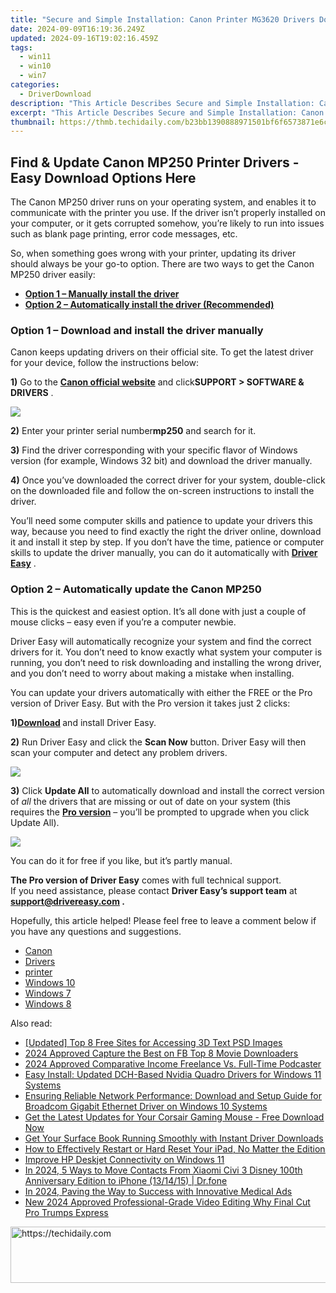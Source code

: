 ```yaml
---
title: "Secure and Simple Installation: Canon Printer MG3620 Drivers Download"
date: 2024-09-09T16:19:36.249Z
updated: 2024-09-16T19:02:16.459Z
tags:
  - win11
  - win10
  - win7
categories:
  - DriverDownload
description: "This Article Describes Secure and Simple Installation: Canon Printer MG3620 Drivers Download"
excerpt: "This Article Describes Secure and Simple Installation: Canon Printer MG3620 Drivers Download"
thumbnail: https://thmb.techidaily.com/b23bb1390888971501bf6f6573871e6ccaea8d6852036dd6da2c0d0c4b8e66aa.jpg
---
```


## Find & Update Canon MP250 Printer Drivers - Easy Download Options Here

The Canon MP250 driver runs on your operating system, and enables it to communicate with the printer you use. If the driver isn’t properly installed on your computer, or it gets corrupted somehow, you’re likely to run into issues such as blank page printing, error code messages, etc.

 So, when something goes wrong with your printer, updating its driver should always be your go-to option. There are two ways to get the Canon MP250 driver easily:

* **[Option 1 – Manually install the driver](https://tools.techidaily.com/drivereasy/download/)**
* **[Option 2 – Automatically install the driver (Recommended)](https://www.drivereasy.com/knowledge/canon-mp250-driver-download-for-windows-10-8-7/#b)**

### **Option 1 – Download and install the driver manually**

 Canon keeps updating drivers on their official site. To get the latest driver for your device, follow the instructions below:

**1)** Go to the **[Canon official website](https://www.canon-europe.com/support/)**  and click**SUPPORT > SOFTWARE & DRIVERS** .

![](https://images.drivereasy.com/wp-content/uploads/2020/08/b200-error-code-canon-driver-1.jpg)

**2)**  Enter your printer serial number**mp250** and search for it.

**3)** Find the driver corresponding with your specific flavor of Windows version (for example, Windows 32 bit) and download the driver manually.

**4)**  Once you’ve downloaded the correct driver for your system, double-click on the downloaded file and follow the on-screen instructions to install the driver.

 You’ll need some computer skills and patience to update your drivers this way, because you need to find exactly the right the driver online, download it and install it step by step. If you don’t have the time, patience or computer skills to update the driver manually, you can do it automatically with **[Driver Easy](https://tools.techidaily.com/drivereasy/download/)**  .

### **Option 2 – Automatically update** the Canon MP250

 This is the quickest and easiest option. It’s all done with just a couple of mouse clicks – easy even if you’re a computer newbie.

 Driver Easy will automatically recognize your system and find the correct drivers for it. You don’t need to know exactly what system your computer is running, you don’t need to risk downloading and installing the wrong driver, and you don’t need to worry about making a mistake when installing.

 You can update your drivers automatically with either the FREE or the Pro version of Driver Easy. But with the Pro version it takes just 2 clicks:

 **1)[Download](https://tools.techidaily.com/drivereasy/download/) [](https://tools.techidaily.com/drivereasy/download/)**  and install Driver Easy.

**2)** Run Driver Easy and click the **Scan Now** button. Driver Easy will then scan your computer and detect any problem drivers.

![](https://images.drivereasy.com/wp-content/uploads/2019/11/2019-11-27_18-06-57.jpg)

**3)**  Click **Update All** to automatically download and install the correct version of _all_ the drivers that are missing or out of date on your system (this requires the **[Pro version](https://tools.techidaily.com/drivereasy/download/)** [](https://tools.techidaily.com/drivereasy/download/) – you’ll be prompted to upgrade when you click Update All).

![](https://images.drivereasy.com/wp-content/uploads/2019/11/2019-11-27_18-07-09.jpg)

 You can do it for free if you like, but it’s partly manual.

**The Pro version of Driver Easy** comes with full technical support.  
 If you need assistance, please contact **Driver Easy’s support team** at **[support@drivereasy.com](https://tools.techidaily.com/drivereasy/download/) .**

 Hopefully, this article helped! Please feel free to leave a comment below if you have any questions and suggestions.

* [Canon](https://tools.techidaily.com/drivereasy/download/)
* [Drivers](https://tools.techidaily.com/drivereasy/download/)
* [printer](https://tools.techidaily.com/drivereasy/download/)
* [Windows 10](https://tools.techidaily.com/drivereasy/download/)
* [Windows 7](https://tools.techidaily.com/drivereasy/download/)
* [Windows 8](https://tools.techidaily.com/drivereasy/download/)

<ins class="adsbygoogle"
     style="display:block"
     data-ad-format="autorelaxed"
     data-ad-client="ca-pub-7571918770474297"
     data-ad-slot="1223367746"></ins>

<ins class="adsbygoogle"
     style="display:block"
     data-ad-client="ca-pub-7571918770474297"
     data-ad-slot="8358498916"
     data-ad-format="auto"
     data-full-width-responsive="true"></ins>

<span class="atpl-alsoreadstyle">Also read:</span>
<div><ul>
<li><a href="https://some-guidance.techidaily.com/updated-top-8-free-sites-for-accessing-3d-text-psd-images/"><u>[Updated] Top 8 Free Sites for Accessing 3D Text PSD Images</u></a></li>
<li><a href="https://facebook-video-recording.techidaily.com/2024-approved-capture-the-best-on-fb-top-8-movie-downloaders/"><u>2024 Approved Capture the Best on FB Top 8 Movie Downloaders</u></a></li>
<li><a href="https://article-posts.techidaily.com/2024-approved-comparative-income-freelance-vs-full-time-podcaster/"><u>2024 Approved Comparative Income Freelance Vs. Full-Time Podcaster</u></a></li>
<li><a href="https://driver-download.techidaily.com/easy-install-updated-dch-based-nvidia-quadro-drivers-for-windows-11-systems/"><u>Easy Install: Updated DCH-Based Nvidia Quadro Drivers for Windows 11 Systems</u></a></li>
<li><a href="https://driver-download.techidaily.com/ensuring-reliable-network-performance-download-and-setup-guide-for-broadcom-gigabit-ethernet-driver-on-windows-10-systems/"><u>Ensuring Reliable Network Performance: Download and Setup Guide for Broadcom Gigabit Ethernet Driver on Windows 10 Systems</u></a></li>
<li><a href="https://driver-download.techidaily.com/get-the-latest-updates-for-your-corsair-gaming-mouse-free-download-now/"><u>Get the Latest Updates for Your Corsair Gaming Mouse - Free Download Now</u></a></li>
<li><a href="https://driver-download.techidaily.com/1722969774272-get-your-surface-book-running-smoothly-with-instant-driver-downloads/"><u>Get Your Surface Book Running Smoothly with Instant Driver Downloads</u></a></li>
<li><a href="https://techtrends.techidaily.com/how-to-effectively-restart-or-hard-reset-your-ipad-no-matter-the-edition/"><u>How to Effectively Restart or Hard Reset Your iPad, No Matter the Edition</u></a></li>
<li><a href="https://driver-install.techidaily.com/improve-hp-deskjet-connectivity-on-windows-11/"><u>Improve HP Deskjet Connectivity on Windows 11</u></a></li>
<li><a href="https://android-transfer.techidaily.com/in-2024-5-ways-to-move-contacts-from-xiaomi-civi-3-disney-100th-anniversary-edition-to-iphone-131415-drfone-by-drfone-transfer-from-android-transfer-from-android/"><u>In 2024, 5 Ways to Move Contacts From Xiaomi Civi 3 Disney 100th Anniversary Edition to iPhone (13/14/15) | Dr.fone</u></a></li>
<li><a href="https://extra-guidance.techidaily.com/in-2024-paving-the-way-to-success-with-innovative-medical-ads/"><u>In 2024, Paving the Way to Success with Innovative Medical Ads</u></a></li>
<li><a href="https://smart-video-creator.techidaily.com/new-2024-approved-professional-grade-video-editing-why-final-cut-pro-trumps-express/"><u>New 2024 Approved Professional-Grade Video Editing Why Final Cut Pro Trumps Express</u></a></li>
</ul></div>

<!-- affiliate ads begin -->
<a href="https://appsumo.8odi.net/c/5597632/2132160/7443" target="_top" id="2132160">
  <img src="//a.impactradius-go.com/display-ad/7443-2132160" border="0" alt="https://techidaily.com" width="600" height="90"/>
</a>
<img height="0" width="0" src="https://appsumo.8odi.net/i/5597632/2132160/7443" style="position:absolute;visibility:hidden;" border="0" />
<!-- affiliate ads end -->

